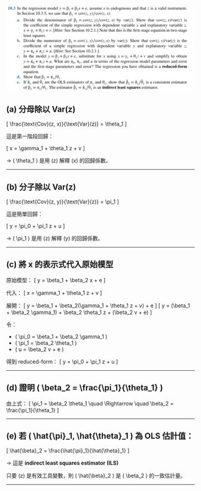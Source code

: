 ![Q10.3](image-1.png)

## (a) 分母除以 Var(z)

\[
\frac{\text{Cov}(z, x)}{\text{Var}(z)} = \theta_1
\]

這是第一階段回歸：

\[
x = \gamma_1 + \theta_1 z + v
\]

→ \( \theta_1 \) 是用 \(z\) 解釋 \(x\) 的回歸係數。

---

## (b) 分子除以 Var(z)

\[
\frac{\text{Cov}(z, y)}{\text{Var}(z)} = \pi_1
\]

這是簡單回歸：

\[
y = \pi_0 + \pi_1 z + u
\]

→ \( \pi_1 \) 是用 \(z\) 解釋 \(y\) 的回歸係數。

---

## (c) 將 x 的表示式代入原始模型

原始模型：
\[
y = \beta_1 + \beta_2 x + e
\]

代入：
\[
x = \gamma_1 + \theta_1 z + v
\]

展開：
\[
y = \beta_1 + \beta_2(\gamma_1 + \theta_1 z + v) + e
\]
\[
y = (\beta_1 + \beta_2 \gamma_1) + \beta_2 \theta_1 z + (\beta_2 v + e)
\]

令：
- \( \pi_0 = \beta_1 + \beta_2 \gamma_1 \)
- \( \pi_1 = \beta_2 \theta_1 \)
- \( u = \beta_2 v + e \)

得到 reduced-form：
\[
y = \pi_0 + \pi_1 z + u
\]

---

## (d) 證明 \( \beta_2 = \frac{\pi_1}{\theta_1} \)

由上式：
\[
\pi_1 = \beta_2 \theta_1 \quad \Rightarrow \quad \beta_2 = \frac{\pi_1}{\theta_1}
\]

---

## (e) 若 \( \hat{\pi}_1, \hat{\theta}_1 \) 為 OLS 估計值：

\[
\hat{\beta}_2 = \frac{\hat{\pi}_1}{\hat{\theta}_1}
\]

→ 這是 **indirect least squares estimator (ILS)**

只要 \(z\) 是有效工具變數，則 \( \hat{\beta}_2 \) 是 \( \beta_2 \) 的一致估計量。

---
